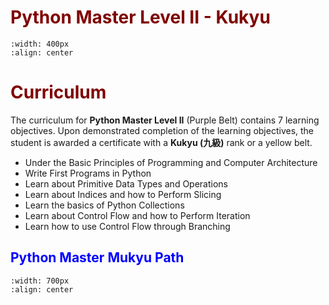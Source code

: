 # <font color = "maroon">Python Master Level II - Kukyu</font>


```{image} /images/kukyu.png
:width: 400px
:align: center
```

# <font color = "maroon">Curriculum</font>

The curriculum for **Python Master Level II** (Purple Belt) contains 7 learning objectives. Upon demonstrated completion of the learning objectives, the student is awarded a certificate with a  **Kukyu (九級)** rank or a yellow belt.


- Under the Basic Principles of Programming and Computer Architecture
- Write First Programs in Python
- Learn about Primitive Data Types and Operations
- Learn about Indices and how to Perform Slicing 
- Learn the basics of Python Collections
- Learn about Control Flow and how to Perform Iteration
- Learn how to use Control Flow through Branching

## <font color = "blue">Python Master Mukyu Path</font>


```{image} /images/pykukyupath.png
:width: 700px
:align: center
```